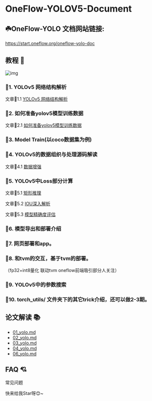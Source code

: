 # OneFlow-YOLOV5-Document

## ☘️OneFlow-YOLO 文档网站链接:
https://start.oneflow.org/oneflow-yolo-doc



## 教程 🚩
![img](https://bkimg.cdn.bcebos.com/pic/4a36acaf2edda3cc7cd999bb4ab82e01213fb80e3455)
### 🌟1. YOLOv5 网络结构解析 

 文章🎉$1.1$  [YOLOv5 网络结构解析](https://start.oneflow.org/oneflow-yolo-doc/tutorials/01_chapter/yolov5_network_structure_analysis.html)

### 🌟2. 如何准备yolov5模型训练数据    

文章🎉$2.1$ [如何准备yolov5模型训练数据](https://start.oneflow.org/oneflow-yolo-doc/tutorials/02_chapter/how_to_prepare_yolov5_training_data.html)

### 🌟3. Model Train(以coco数据集为例)

### 🌟4. YOLOv5的数据组织与处理源码解读
文章🎉$4.1$ [数据增强](https://start.oneflow.org/oneflow-yolo-doc/tutorials/04_chapter/mosaic.html)

### 🌟5. YOLOv5中Loss部分计算
文章🎉$5.1$ [矩形推理](https://start.oneflow.org/oneflow-yolo-doc/tutorials/05_chapter/rectangular_reasoning.html)

文章🎉$5.2$ [IOU深入解析](https://start.oneflow.org/oneflow-yolo-doc/tutorials/05_chapter/iou_in-depth_analysis.html)

文章🎉$5.3$ [模型精确度评估](https://start.oneflow.org/oneflow-yolo-doc/tutorials/05_chapter/map_analysis.html)
### 🌟6. 模型导出和部署介绍
### 🌟7. 网页部署和app。
### 🌟8. 和tvm的交互，基于tvm的部署。
（fp32+int8量化 联动tvm oneflow前端吸引部分人关注）
### 🌟9. YOLOv5中的参数搜索

### 🌟10. torch_utils/ 文件夹下的其它trick介绍，还可以做2-3期。
## 论文解读 📚
- [01_yolo.md](https://start.oneflow.org/oneflow-yolo-doc/thesis_interpretation/01_yolo.html)
- [02_yolo.md](https://start.oneflow.org/oneflow-yolo-doc/thesis_interpretation/02_yolo.html)
- [03_yolo.md](https://start.oneflow.org/oneflow-yolo-doc/thesis_interpretation/03_yolo.html)
- [04_yolo.md](https://start.oneflow.org/oneflow-yolo-doc/thesis_interpretation/04_yolo.html)
- [06_yolo.md](https://start.oneflow.org/oneflow-yolo-doc/thesis_interpretation/06_yolo.html)

## FAQ 💘
常见问题 

快来给我Star呀😊~




